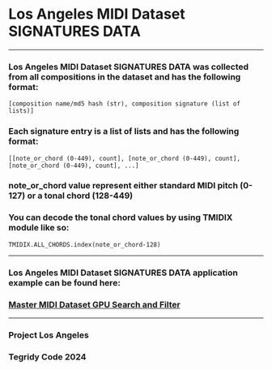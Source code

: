 # Los Angeles MIDI Dataset SIGNATURES DATA

***

### Los Angeles MIDI Dataset SIGNATURES DATA was collected from all compositions in the dataset and has the following format:

```[composition name/md5 hash (str), composition signature (list of lists)]```

### Each signature entry is a list of lists and has the following format:

```[[note_or_chord (0-449), count], [note_or_chord (0-449), count], [note_or_chord (0-449), count], ...]```

### note_or_chord value represent either standard MIDI pitch (0-127) or a tonal chord (128-449)

### You can decode the tonal chord values by using TMIDIX module like so:

```TMIDIX.ALL_CHORDS.index(note_or_chord-128)```

***

### Los Angeles MIDI Dataset SIGNATURES DATA application example can be found here:

### [Master MIDI Dataset GPU Search and Filter](https://colab.research.google.com/github/asigalov61/Los-Angeles-MIDI-Dataset/blob/main/Extras/Master_MIDI_Dataset_GPU_Search_and_Filter.ipynb)

***

### Project Los Angeles
### Tegridy Code 2024
